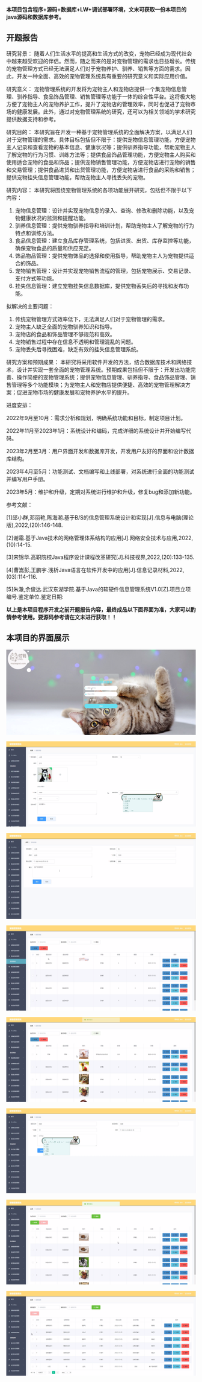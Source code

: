 ****本项目包含程序+源码+数据库+LW+调试部署环境，文末可获取一份本项目的java源码和数据库参考。****

## ******开题报告******

研究背景：
随着人们生活水平的提高和生活方式的改变，宠物已经成为现代社会中越来越受欢迎的伴侣。然而，随之而来的是对宠物管理的需求也日益增长。传统的宠物管理方式已经无法满足人们对于宠物养护、驯养、销售等方面的需求。因此，开发一种全面、高效的宠物管理系统具有重要的研究意义和实际应用价值。

研究意义：
宠物管理系统的开发将为宠物主人和宠物店提供一个集宠物信息管理、驯养指导、食品饰品管理、销售管理等功能于一体的综合性平台。这将极大地方便了宠物主人的宠物养护工作，提升了宠物店的管理效率，同时也促进了宠物市场的健康发展。此外，通过对宠物管理系统的研究，还可以为相关领域的学术研究提供数据支持和参考。

研究目的：
本研究旨在开发一种基于宠物管理系统的全面解决方案，以满足人们对于宠物管理的需求。具体目标包括但不限于：提供宠物信息管理功能，方便宠物主人记录和查看宠物的基本信息、健康状况等；提供驯养指导功能，帮助宠物主人了解宠物的行为习惯、训练方法等；提供食品饰品管理功能，方便宠物主人购买和使用适合宠物的食品和饰品；提供宠物销售管理功能，方便宠物店进行宠物的销售和交易管理；提供食品进货和出货管理功能，方便宠物店进行食品的采购和销售；提供宠物挂失信息管理功能，帮助宠物主人寻找丢失的宠物。

研究内容： 本研究将围绕宠物管理系统的各项功能展开研究，包括但不限于以下内容：

  1. 宠物信息管理：设计并实现宠物信息的录入、查询、修改和删除功能，以及宠物健康状况的监测和提醒功能。
  2. 驯养信息管理：提供宠物驯养指导和培训计划，帮助宠物主人了解宠物的行为特点和训练方法。
  3. 食品信息管理：建立食品库存管理系统，包括进货、出货、库存监控等功能，确保宠物食品的质量和供应充足。
  4. 饰品物品管理：提供宠物饰品的选择和使用指导，帮助宠物主人为宠物提供适合的饰品。
  5. 宠物销售管理：设计并实现宠物销售流程的管理，包括宠物展示、交易记录、支付方式等功能。
  6. 挂失信息管理：建立宠物挂失信息数据库，提供宠物丢失后的寻找和发布功能。

拟解决的主要问题：

  1. 传统宠物管理方式效率低下，无法满足人们对于宠物管理的需求。
  2. 宠物主人缺乏全面的宠物驯养知识和指导。
  3. 宠物店的食品和饰品管理不够规范和高效。
  4. 宠物销售过程中存在信息不透明和管理混乱的问题。
  5. 宠物丢失后寻找困难，缺乏有效的挂失信息管理系统。

研究方案和预期成果：
本研究将采用软件开发的方法，结合数据库技术和网络技术，设计并实现一套全面的宠物管理系统。预期成果包括但不限于：开发出功能完善、操作简便的宠物管理系统；提供宠物信息管理、驯养指导、食品饰品管理、销售管理等多个功能模块；为宠物主人和宠物店提供便捷、高效的宠物管理解决方案；促进宠物市场的健康发展和宠物养护水平的提升。

进度安排：

2022年9月至10月：需求分析和规划，明确系统功能和目标，制定项目计划。

2022年11月至2023年1月：系统设计和编码，完成详细的系统设计并开始编写代码。

2023年2月至3月：用户界面开发和数据库开发，开发用户友好的界面和设计数据库结构。

2023年4月至5月：功能测试、文档编写和上线部署，对系统进行全面的功能测试并编写用户手册。

2023年5月：维护和升级，定期对系统进行维护和升级，修复bug和添加新功能。

参考文献：

[1]邱小群,邓丽艳,陈海潮.基于B/S的信息管理系统设计和实现[J].信息与电脑(理论版),2022,(20):146-148.

[2]谢霜.基于Java技术的网络管理体系结构的应用[J].网络安全技术与应用,2022,(10):14-15.

[3]宋锦华.高职院校Java程序设计课程改革研究[J].科技视界,2022,(20):133-135.

[4]曹嵩彭,王鹏宇.浅析Java语言在软件开发中的应用[J].信息记录材料,2022,(03):114-116.

[5]朱澈,余俊达.武汉东湖学院.基于Java的软硬件信息管理系统V1.0[Z].项目立项编号.鉴定单位.鉴定日期:

****以上是本项目程序开发之前开题报告内容，最终成品以下面界面为准，大家可以酌情参考使用。要源码参考请在文末进行获取！！****

## ******本项目的界面展示******

![](./res/7b320787ea1a4163979e4001d38185e2.png)

![](./res/0abc7712dcaa47d686d3e938144e98d7.png)

![](./res/618e05f1e4754bc2b46e251618bd6970.png)

![](./res/ed6f41eb18ca4706b16f6c4106393027.png)

![](./res/6a2397358c5d4b23a612e7c329a54080.png)

![](./res/8a14f381337c484a88d592ef75b21b14.png)

![](./res/29fa4a28ecaf4c779b5fc81eda512272.png)

![](./res/94ed8f912f6a40ad8ef0d021f0f303b7.png)

